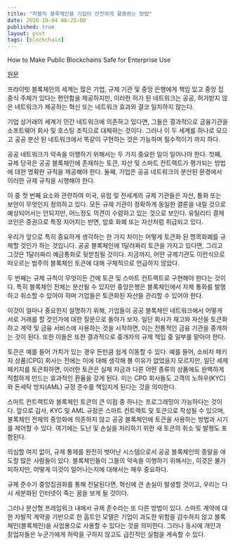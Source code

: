 ```yaml
---
title: "퍼블릭 블록체인을 기업이 안전하게 활용하는 방법"
date: 2018-10-04 06:25:00
published: true
layout: post
tags: [blockchain]
---
```


How to Make Public Blockchains Safe for Enterprise Use

[원문](https://www.coindesk.com/how-to-make-public-blockchains-safe-for-enterprise-use/)

프라이빗 블록체인의 세계는 많은 기업, 규제 기관 및 중앙 은행에게 책임 있고 중앙 집중식 주체가 있다는 편안함을 제공하지만, 이러한 허가 된 네트워크는 공공, 허가받지 않은 네트워크가 제공하는 혁신 또는 네트워크 효과와 결코 일치하지 않는다. 

기업 상거래의 세계가 민간 네트워크에 의존하고 있다면, 그들은 결과적으로 금융기관을 소프트웨어 회사 및 호스팅 조직으로 대체하는 것이다. 그러나 이 두 세계를 하나로 모으고 공공 분산 된 네트워크에서 똑같이 구현하는 것은 가능하며 필수적이기 까지 하다.

공공 네트워크가 약속을 이행하기 위해서는 두 가지 중요한 일이 일어나야 한다. 첫째, 규제 당국은 공공 블록체인에 존재하는 토큰, 자산 및 스마트 컨트랙트가 평가되는 방법에 대한 명확한 규칙을 제공해야 한다. 둘째, 기업은 공공 네트워크의 분산된 환경에서 이러한 규제 규칙을 시행해야 한다.

이 중 첫 번째 요소와 관련하여 미국, 유럽 및 전세계의 규제 기관들은 자산, 통화 또는 보안이 무엇인지 정의하고 있다. 모든 규제 기관이 정확하게 동일한 결론을 내릴 것으로 예상되어서는 안되지만, 어느정도 의견이 수렴하고 있는 것으로 보인다. 유틸리티 결제 코인은 증권으로 특징 지어지는 반면, 암호 화폐 또는 자산처럼 취급되고 있다.

우리가 앞으로 특히 중요하게 생각하는 한 가지 차이는 어떻게 토큰화 된 명목화폐를 규제할 것인가 하는 것입니다. 공공 블록체인에 1달러짜리 토큰을 가지고 있다면, 그리고 그것은 1달러짜리 예금통화로 뒷받침될 것이다. 지금까지, 어떤 규제기관도 이런식으로 떠오르는 범주의 블록체인 토큰에 대해 구체적으로 언급하지 않았다.

두 번째는 규제 규칙이 무엇이든 간에 토큰 및 스마트 컨트랙트로 구현해야 한다는 것이다. 특히 블록체인 전체는 분산될 수 있지만 중앙은행은 블록체인에서 자체 통화를 발행하고 취소할 수 있어야 하며 기업들은 토큰화된 자산을 관리할 수 있어야 한다.

이것이 얼마나 중요한지 설명하기 위해, 기업들이 공공 블록체인 네트워크에서 어떻게 서로 거래를 할 것인가에 대한 질문으로 돌아가 보자. 일단 회사가 재고와 자산을 토큰화하고 계약 및 금융 서비스에 사용하는 것을 시작하면, 이는 전통적인 금융 기관을 중개하는 것이 된다. 또한 이들은 또한 결과적으로 중개자의 규제 책임 중 일부를 맡아야 한다.

토큰은 예를 들어 가치가 있는 경우 돈만큼 쉽게 이동할 수 있다. 예를 들어, 소비자 패키지 상품(CPG) 회사는 전에는 이에 대해 생각해 볼 이유가 없었을지 모르지만, 일단 세제 패키지를 토큰화하면, 이러한 토큰은 실제 자금과 다른 어떤 종류의 상품에도 완벽하게 적합하게 만드는 효과적인 환율을 갖게 된다. 이는 CPG 회사들도 고객의 노하우(KYC)와 돈세탁 방지(AML) 규정 준수를 책임지게 된다는 것을 의미한다.

스마트 컨트랙트와 블록체인 토큰의 큰 이점 중 하나는 프로그래밍이 가능하다는 것이다. 앞으로 감사, KYC 및 AML 규정은 스마트 컨트랙트 및 토큰으로 작성될 수 있으며, 블록체인 전체의 중앙화에 의존하지 않고 공공 블록체인에 토큰을 사용하는 방법과 시기를 제어할 수 있다. 여기에는 도난 및 손실을 처리하기 위한 새 토큰의 취소 및 발행도 포함된다.

의심할 여지 없이, 규제 통제를 완전히 벗어난 시스템으로서 공공 블록체인의 종말을 애도할 많은 사람들이 있다. 블록체인들이 그들의 약속을 이행하기 위해서는, 이것은 불가피하지만, 어떻게 이것이 일어나는지에 대해서는 매우 중요하다.

규제 준수가 중앙집권화를 통해 전달된다면, 혁신에 큰 손실이 발생할 것이고, 우리는 다시 세분화된 인터넷이 죽는 꿈을 보게 될 것이다.

그러나 분산형 프레임워크 내에서 규제 준수라는 또 다른 방법이 있다. 스마트 계약에 대한 자발적 계약을 기반으로 한 옵트인 모델은 기업이 과도한 위험을 감수하지 않고 블록체인(블록체인)을 사업용으로 사용할 수 있다는 것을 의미한다. 그러나 동시에 개인과 창업자들은 누군가에게 허락을 구하지 않고도 급진적인 실험을 계속할 수 있다.
